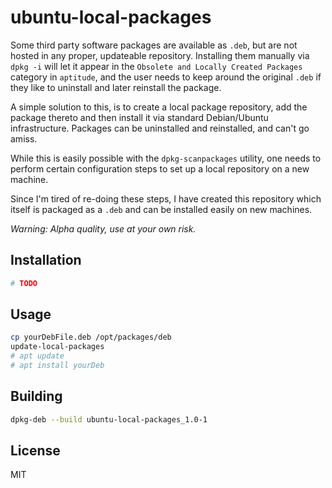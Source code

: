 # ubuntu-local-packages

Some third party software packages are available as `.deb`, but are not hosted in any proper, updateable repository. Installing them manually via `dpkg -i` will let it appear in the `Obsolete and Locally Created Packages` category in `aptitude`, and the user needs to keep around the original `.deb` if they like to uninstall and later reinstall the package.

A simple solution to this, is to create a local package repository, add the package thereto and then install it via standard Debian/Ubuntu infrastructure. Packages can be uninstalled and reinstalled, and can't go amiss.

While this is easily possible with the `dpkg-scanpackages` utility, one needs to perform certain configuration steps to set up a local repository on a new machine.

Since I'm tired of re-doing these steps, I have created this repository which itself is packaged as a `.deb` and can be installed easily on new machines.

*Warning: Alpha quality, use at your own risk.*

## Installation

```bash
# TODO
```



## Usage

```bash
cp yourDebFile.deb /opt/packages/deb
update-local-packages
# apt update
# apt install yourDeb
```

## Building

```bash
dpkg-deb --build ubuntu-local-packages_1.0-1
```



## License

MIT

